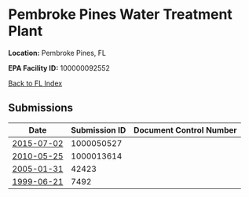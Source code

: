 # Pembroke Pines Water Treatment Plant

**Location:** Pembroke Pines, FL

**EPA Facility ID:** 100000092552

[Back to FL Index](../../index.md)

## Submissions

| Date | Submission ID | Document Control Number |
|------|--------------|-------------------------|
| [2015-07-02](submissions/1000050527.md) | 1000050527 |  |
| [2010-05-25](submissions/1000013614.md) | 1000013614 |  |
| [2005-01-31](submissions/42423.md) | 42423 |  |
| [1999-06-21](submissions/7492.md) | 7492 |  |
